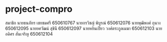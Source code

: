 # project-compro

สมาชิก
  นายธนภัทร เชยชมศรี 650610767
  นายกรวิชญ์  พิบูรณ์ 650612076
  นายพุฒิพงศ์ กุนาง 650612095
  นายยศวัฒน์ สุขินี 650612097
  นายหยินเปียว วงศ์ตระกูลเมฆา 650612103
  นายอดิศร สันเจริญ 650612104
  
